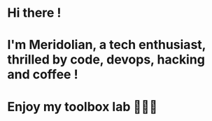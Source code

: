 # Hi there !

# I'm Meridolian, a tech enthusiast, thrilled by code, devops, hacking and coffee !

# Enjoy my toolbox lab 🧰🧪🤓